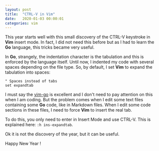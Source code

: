 ```yaml
---
layout: post
title:  "CTRL-V in Vim"
date:   2020-01-03 00:00:01
categories: vim
---
```


This year starts well with this small discovery of the CTRL-V keystroke in
__Vim__ insert mode. In fact, I did not need this before but as I had to learn
the __Go__ language, this tricks became very useful.

In __Go__, strangely, the indentation character is the tabulation and this is
enforced by the language itself. Until now, I indented my code with several
spaces depending on the file type. So, by default, I set __Vim__ to expand the
tabulation into spaces:

```
" Spaces instead of tabs
set expandtab
```

I must say the [vim-go](https://github.com/fatih/vim-go) is excellent and I
don't need to pay attention on this when I am coding. But the problem comes
when I edit some text files containing some __Go__ code, like in Markdown files.
When I edit some code sections in these files, I need to force __Vim__ to insert
the real tab.

To do this, you only need to enter in Insert Mode and use CTRL-V<tab>. This is
explained here: `:h ins-expandtab`.

Ok it is not the discovery of the year, but it can be useful.

Happy New Year !
